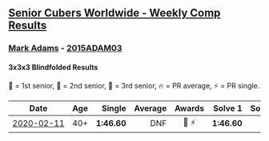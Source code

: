 <style>table {white-space: nowrap;}</style>

## [Senior Cubers Worldwide - Weekly Comp Results](/scw-comp/results/)
### [Mark Adams](README.md) - [2015ADAM03](https://www.worldcubeassociation.org/persons/2015ADAM03?event=333bf)
#### 3x3x3 Blindfolded Results

🥇 = 1st senior, 🥈 = 2nd senior, 🥉 = 3rd senior, 🔥 = PR average, ⚡ = PR single.

| Date | Age | Single | Average | Awards | Solve 1 | Solve 2 | Solve 3 | Video |
| :--: | :--: | --: | --: | :--: | --: | --: | --: | :-- |
| [2020-02-11](../../results/333bf/2020-02-11.md) | 40+ | **1:46.60** | DNF | 🥉 ⚡ | **1:46.60** | DNF | DNF | [Link](https://www.facebook.com/events/173728187264773/permalink/176409236996668/) |


<!-- Global site tag (gtag.js) - Google Analytics -->
<script async src="https://www.googletagmanager.com/gtag/js?id=UA-86348435-3"></script>
<script>window.dataLayer = window.dataLayer || []; function gtag() {dataLayer.push(arguments);} gtag('js', new Date()); gtag('config', 'UA-86348435-3');</script>

